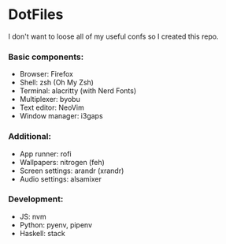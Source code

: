 # DotFiles

I don't want to loose all of my useful confs so I created this repo.

### Basic components:
- Browser: Firefox
- Shell: zsh (Oh My Zsh)
- Terminal: alacritty (with Nerd Fonts)
- Multiplexer: byobu
- Text editor: NeoVim
- Window manager: i3gaps

### Additional:
- App runner: rofi
- Wallpapers: nitrogen (feh)
- Screen settings: arandr (xrandr)
- Audio settings: alsamixer

### Development:
- JS: nvm
- Python: pyenv, pipenv
- Haskell: stack
